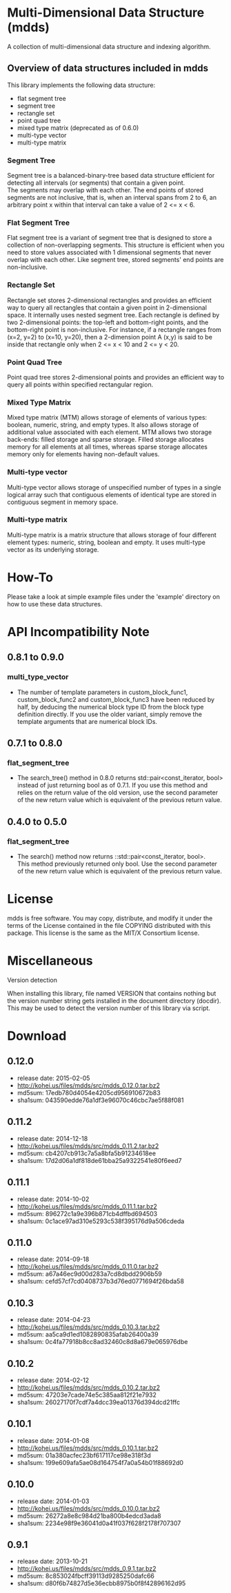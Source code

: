 Multi-Dimensional Data Structure (mdds)
=======================================
A collection of multi-dimensional data structure and indexing 
algorithm.  

Overview of data structures included in mdds
--------------------------------------------

This library implements the following data structure:

* flat segment tree 
* segment tree
* rectangle set
* point quad tree
* mixed type matrix (deprecated as of 0.6.0)
* multi-type vector
* multi-type matrix

### Segment Tree

Segment tree is a balanced-binary-tree based data structure efficient 
for detecting all intervals (or segments) that contain a given point.  
The segments may overlap with each other.  The end points of stored 
segments are not inclusive, that is, when an interval spans from 2 to 
6, an arbitrary point x within that interval can take a value of 2 <= 
x < 6.  

### Flat Segment Tree

Flat segment tree is a variant of segment tree that is designed to 
store a collection of non-overlapping segments.  This structure is 
efficient when you need to store values associated with 1 dimensional 
segments that never overlap with each other.  Like segment tree, 
stored segments' end points are non-inclusive.  

### Rectangle Set

Rectangle set stores 2-dimensional rectangles and provides an 
efficient way to query all rectangles that contain a given point in 
2-dimensional space.  It internally uses nested segment tree.  Each 
rectangle is defined by two 2-dimensional points: the top-left and 
bottom-right points, and the bottom-right point is non-inclusive.  For 
instance, if a rectangle ranges from (x=2, y=2) to (x=10, y=20), then 
a 2-dimension point A (x,y) is said to be inside that rectangle only 
when 2 <= x < 10 and 2 <= y < 20.

### Point Quad Tree

Point quad tree stores 2-dimensional points and provides an efficient 
way to query all points within specified rectangular region.  

### Mixed Type Matrix

Mixed type matrix (MTM) allows storage of elements of various types: 
boolean, numeric, string, and empty types.  It also allows storage of 
additional value associated with each element.  MTM allows two storage 
back-ends: filled storage and sparse storage.  Filled storage 
allocates memory for all elements at all times, whereas sparse storage 
allocates memory only for elements having non-default values.  

### Multi-type vector

Multi-type vector allows storage of unspecified number of types in a single 
logical array such that contiguous elements of identical type are stored in 
contiguous segment in memory space. 

### Multi-type matrix

Multi-type matrix is a matrix structure that allows storage of four different 
element types: numeric, string, boolean and empty. It uses multi-type vector as 
its underlying storage. 

How-To
======

Please take a look at simple example files under the 'example' 
directory on how to use these data structures.

API Incompatibility Note
========================

0.8.1 to 0.9.0
--------------

### multi_type_vector

* The number of template parameters in custom_block_func1,
  custom_block_func2 and custom_block_func3 have been reduced by half,
  by deducing the numerical block type ID from the block type
  definition directly.  If you use the older variant, simply remove
  the template arguments that are numerical block IDs.

0.7.1 to 0.8.0
--------------

### flat_segment_tree

* The search_tree() method in 0.8.0 returns std::pair<const_iterator,
  bool> instead of just returning bool as of 0.7.1.  If you use this
  method and relies on the return value of the old version, use the
  second parameter of the new return value which is equivalent of the
  previous return value.

0.4.0 to 0.5.0
--------------

### flat_segment_tree

* The search() method now returns ::std::pair<const_iterator, bool>.  
  This method previously returned only bool.  Use the second parameter of 
  the new return value which is equivalent of the previous return value.

License
=======

mdds is free software. You may copy, distribute, and modify it under
the terms of the License contained in the file COPYING distributed
with this package. This license is the same as the MIT/X Consortium
license.


Miscellaneous
=============

Version detection

When installing this library, file named VERSION that contains nothing 
but the version number string gets installed in the document directory 
(docdir).  This may be used to detect the version number of this 
library via script.


Download
========

0.12.0
------
  * release date: 2015-02-05 
  * http://kohei.us/files/mdds/src/mdds_0.12.0.tar.bz2 
  * md5sum: 17edb780d4054e4205cd956910672b83 
  * sha1sum: 043590edde76a1df3e96070c46cbc7ae5f88f081 
   
0.11.2 
------
  * release date: 2014-12-18 
  * http://kohei.us/files/mdds/src/mdds_0.11.2.tar.bz2 
  * md5sum: cb4207cb913c7a5a8bfa5b91234618ee 
  * sha1sum: 17d2d06a1df818de61bba25a9322541e80f6eed7 
  
0.11.1 
------
  * release date: 2014-10-02 
  * http://kohei.us/files/mdds/src/mdds_0.11.1.tar.bz2 
  * md5sum: 896272c1a9e396b871cb4dffbd694503 
  * sha1sum: 0c1ace97ad310e5293c538f395176d9a506cdeda 
  
0.11.0 
------
  * release date: 2014-09-18 
  * http://kohei.us/files/mdds/src/mdds_0.11.0.tar.bz2 
  * md5sum: a67a46ec9d00d283a7cd8dbdd2906b59 
  * sha1sum: cefd57cf7cd0408737b3d76ed0771694f26bda58 
  
0.10.3 
------
  * release date: 2014-04-23 
  * http://kohei.us/files/mdds/src/mdds_0.10.3.tar.bz2 
  * md5sum: aa5ca9d1ed1082890835afab26400a39 
  * sha1sum: 0c4fa77918b8cc8ad32460c8d8a679e065976dbe 
  
0.10.2 
------
  * release date: 2014-02-12 
  * http://kohei.us/files/mdds/src/mdds_0.10.2.tar.bz2 
  * md5sum: 47203e7cade74e5c385aa812f21e7932 
  * sha1sum: 26027170f7cdf7a4dcc39ea01376d394dcd21ffc 

0.10.1 
------
  * release date: 2014-01-08 
  * http://kohei.us/files/mdds/src/mdds_0.10.1.tar.bz2 
  * md5sum: 01a380acfec23bf617117ce98e318f3d 
  * sha1sum: 199e609afa5ae08d164754f7a0a54b01f88692d0 

0.10.0 
------
  * release date: 2014-01-03 
  * http://kohei.us/files/mdds/src/mdds_0.10.0.tar.bz2 
  * md5sum: 26272a8e8c984d21ba800b4edcd3ada8 
  * sha1sum: 2234e98f9e36041d0a41f037f628f2178f707307 

0.9.1 
------
  * release date: 2013-10-21 
  * http://kohei.us/files/mdds/src/mdds_0.9.1.tar.bz2   
  * md5sum: 8c853024fbcff39113d9285250dafc66 
  * sha1sum: d80f6b74827d5e36ecbb8975b0f8f42896162d95 
